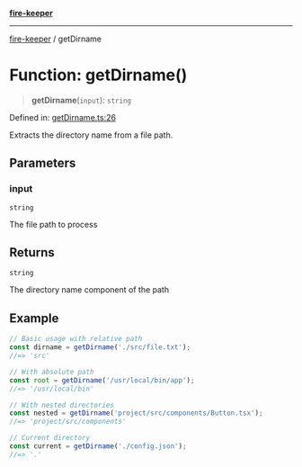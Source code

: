 [**fire-keeper**](../README.md)

***

[fire-keeper](../README.md) / getDirname

# Function: getDirname()

> **getDirname**(`input`): `string`

Defined in: [getDirname.ts:26](https://github.com/phonowell/fire-keeper/blob/862cc844119f7a539be35ffaeee5bfb3fdb4b3cd/src/getDirname.ts#L26)

Extracts the directory name from a file path.

## Parameters

### input

`string`

The file path to process

## Returns

`string`

The directory name component of the path

## Example

```typescript
// Basic usage with relative path
const dirname = getDirname('./src/file.txt');
//=> 'src'

// With absolute path
const root = getDirname('/usr/local/bin/app');
//=> '/usr/local/bin'

// With nested directories
const nested = getDirname('project/src/components/Button.tsx');
//=> 'project/src/components'

// Current directory
const current = getDirname('./config.json');
//=> '.'
```
